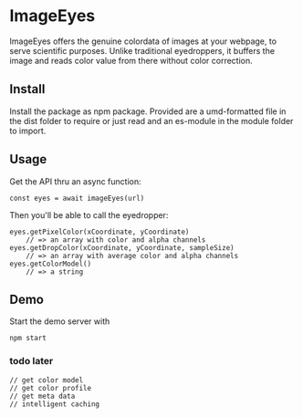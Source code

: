 
# ImageEyes

ImageEyes offers the genuine colordata of images at your webpage,
to serve scientific purposes.
Unlike traditional eyedroppers,
it buffers the image and reads color value from there
without color correction.

## Install

Install the package as npm package. Provided are
a umd-formatted file in the dist folder to require or just read
and an es-module in the module folder to import.

## Usage

Get the API thru an async function:

    const eyes = await imageEyes(url)

Then you'll be able to call the eyedropper:

    eyes.getPixelColor(xCoordinate, yCoordinate)
        // => an array with color and alpha channels
    eyes.getDropColor(xCoordinate, yCoordinate, sampleSize)
        // => an array with average color and alpha channels
    eyes.getColorModel()
        // => a string

## Demo

Start the demo server with

    npm start


### todo later

    // get color model
    // get color profile
    // get meta data
    // intelligent caching

